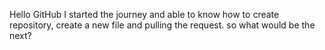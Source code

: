 Hello GitHub I started the journey and able to know how to create repository, create a new file and pulling the  request. so what would be the next?
